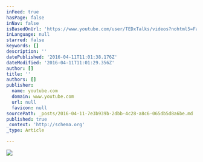 ```yaml
---
inFeed: true
hasPage: false
inNav: false
isBasedOnUrl: 'https://www.youtube.com/user/TEDxTalks/videos?nohtml5=False'
inLanguage: null
starred: false
keywords: []
description: ''
datePublished: '2016-04-11T11:01:38.176Z'
dateModified: '2016-04-11T11:01:29.356Z'
author: []
title: ''
authors: []
publisher:
  name: youtube.com
  domain: www.youtube.com
  url: null
  favicon: null
sourcePath: _posts/2016-04-11-7e3b939b-2dbb-4c28-a8c6-065db5d8a6be.md
published: true
_context: 'http://schema.org'
_type: Article

---
```

![](https://i.ytimg.com/vi_webp/BxGBC-DsZuk/mqdefault.webp)